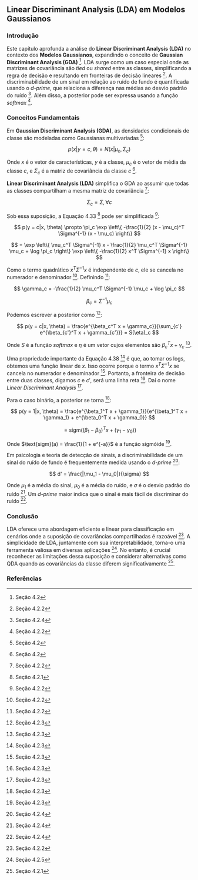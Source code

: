## Linear Discriminant Analysis (LDA) em Modelos Gaussianos

### Introdução
Este capítulo aprofunda a análise do **Linear Discriminant Analysis (LDA)** no contexto dos **Modelos Gaussianos**, expandindo o conceito de **Gaussian Discriminant Analysis (GDA)** [^121]. LDA surge como um caso especial onde as matrizes de covariância são *tied* ou *shared* entre as classes, simplificando a regra de decisão e resultando em fronteiras de decisão lineares [^7]. A discriminabilidade de um sinal em relação ao ruído de fundo é quantificada usando o *d-prime*, que relaciona a diferença nas médias ao desvio padrão do ruído [^106]. Além disso, a posterior pode ser expressa usando a função *softmax* [^7].

### Conceitos Fundamentais

Em **Gaussian Discriminant Analysis (GDA)**, as densidades condicionais de classe são modeladas como Gaussianas multivariadas [^5]:

$$ p(x|y = c, \theta) = N(x|\mu_c, \Sigma_c) $$

Onde $x$ é o vetor de características, $y$ é a classe, $\mu_c$ é o vetor de média da classe $c$, e $\Sigma_c$ é a matriz de covariância da classe $c$ [^5].

**Linear Discriminant Analysis (LDA)** simplifica o GDA ao assumir que todas as classes compartilham a mesma matriz de covariância [^7]:

$$ \Sigma_c = \Sigma, \forall c $$

Sob essa suposição, a Equação 4.33 [^6] pode ser simplificada [^7]:

$$ p(y = c|x, \theta) \propto \pi_c \exp \left\{ -\frac{1}{2} (x - \mu_c)^T \Sigma^{-1} (x - \mu_c) \right\} $$

$$ = \exp \left\{ \mu_c^T \Sigma^{-1} x - \frac{1}{2} \mu_c^T \Sigma^{-1} \mu_c + \log \pi_c \right\} \exp \left\{ -\frac{1}{2} x^T \Sigma^{-1} x \right\} $$

Como o termo quadrático $x^T \Sigma^{-1} x$ é independente de $c$, ele se cancela no numerador e denominador [^7]. Definindo [^7]:

$$ \gamma_c = -\frac{1}{2} \mu_c^T \Sigma^{-1} \mu_c + \log \pi_c $$

$$ \beta_c = \Sigma^{-1} \mu_c $$

Podemos escrever a posterior como [^8]:

$$ p(y = c|x, \theta) = \frac{e^{\beta_c^T x + \gamma_c}}{\sum_{c'} e^{\beta_{c'}^T x + \gamma_{c'}}} = S(\eta)_c $$

Onde $S$ é a função *softmax* e $\eta$ é um vetor cujos elementos são $\beta_c^T x + \gamma_c$ [^8].

Uma propriedade importante da Equação 4.38 [^8] é que, ao tomar os logs, obtemos uma função linear de $x$. Isso ocorre porque o termo $x^T \Sigma^{-1} x$ se cancela no numerador e denominador [^8]. Portanto, a fronteira de decisão entre duas classes, digamos $c$ e $c'$, será uma linha reta [^8]. Daí o nome *Linear Discriminant Analysis* [^8].

Para o caso binário, a posterior se torna [^8]:

$$ p(y = 1|x, \theta) = \frac{e^{\beta_1^T x + \gamma_1}}{e^{\beta_1^T x + \gamma_1} + e^{\beta_0^T x + \gamma_0}} $$

$$ = \text{sigm} \left( (\beta_1 - \beta_0)^T x + (\gamma_1 - \gamma_0) \right) $$

Onde $\text{sigm}(a) = \frac{1}{1 + e^{-a}}$ é a função sigmóide [^8].

Em psicologia e teoria de detecção de sinais, a discriminabilidade de um sinal do ruído de fundo é frequentemente medida usando o *d-prime* [^106]:

$$ d' = \frac{|\mu_1 - \mu_0|}{\sigma} $$

Onde $\mu_1$ é a média do sinal, $\mu_0$ é a média do ruído, e $\sigma$ é o desvio padrão do ruído [^106]. Um *d-prime* maior indica que o sinal é mais fácil de discriminar do ruído [^106].

### Conclusão
LDA oferece uma abordagem eficiente e linear para classificação em cenários onde a suposição de covariâncias compartilhadas é razoável [^7]. A simplicidade de LDA, juntamente com sua interpretabilidade, torna-o uma ferramenta valiosa em diversas aplicações [^10]. No entanto, é crucial reconhecer as limitações dessa suposição e considerar alternativas como QDA quando as covariâncias da classe diferem significativamente [^6].

### Referências
[^7]: Seção 4.2.2
[^5]: Seção 4.2
[^6]: Seção 4.2.1
[^8]: Seção 4.2.3
[^10]: Seção 4.2.5
[^106]: Seção 4.2.4
[^121]: Seção 4.2

<!-- END -->